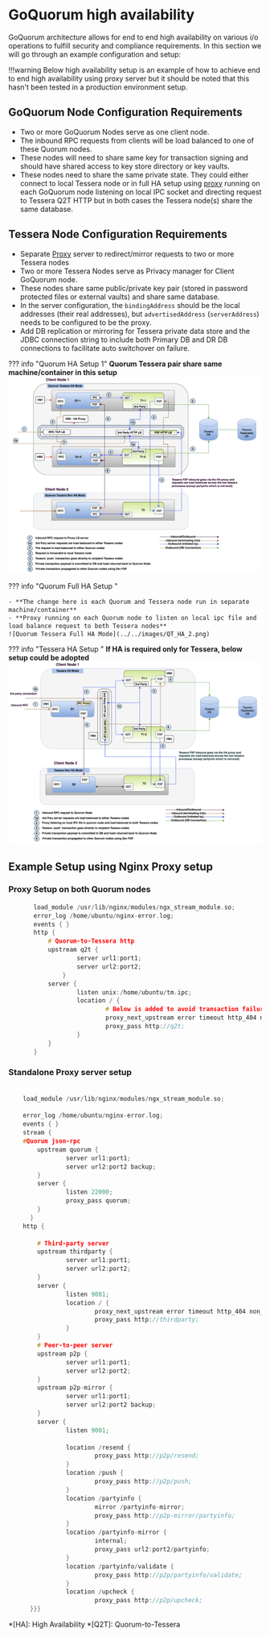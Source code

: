 # GoQuorum high availability

GoQuorum architecture allows for end to end high availability on various i/o operations to fulfill security
and compliance requirements. In this section we will go through an example configuration and setup:

!!!warning
    Below high availability setup is an example of how to achieve end to end high availability
    using proxy server but it should be noted that this hasn't been tested in a production environment setup.

## GoQuorum Node Configuration Requirements

- Two or more GoQuorum Nodes serve as one client node.
- The inbound RPC requests from clients will be load balanced to one of these Quorum nodes.
- These nodes will need to share same key for transaction signing and should have shared access to key store directory or key vaults.
- These nodes need to share the same private state. They could either connect to local Tessera node or
    in full HA setup using [proxy](#proxy-setup-on-both-quorum-nodes) running on each GoQuorum node
    listening on local IPC socket and directing request to Tessera Q2T HTTP but in both cases the Tessera node(s) share the same database.

## Tessera Node Configuration Requirements

- Separate [Proxy](#standalone-proxy-server-setup) server to redirect/mirror requests to two or more Tessera nodes
- Two or more Tessera Nodes serve as Privacy manager for Client GoQuorum node.
- These nodes share same public/private key pair (stored in password protected files or external vaults) and share same database.
- In the server configuration, the `bindingAddress` should be the local addresses (their real addresses), but `advertisedAddress` (`serverAddress`) needs to be configured to be the proxy.
- Add DB replication or mirroring for Tessera private data store and the JDBC connection string to include both Primary DB and DR DB connections to facilitate auto switchover on failure.

??? info "Quorum HA Setup 1"
    **Quorum Tessera pair share same machine/container in this setup**
    ![Quorum Tessera HA Mode](../../images/QT_HA_1.png)

??? info "Quorum Full HA Setup "

    - **The change here is each Quorum and Tessera node run in separate machine/container**
    - **Proxy running on each Quorum node to listen on local ipc file and load balance request to both Tessera nodes**
    ![Quorum Tessera Full HA Mode](../../images/QT_HA_2.png)

??? info "Tessera HA Setup "
    **If HA is required only for Tessera, below setup could be adopted**
    ![Tessera HA Mode](../../images/Tessera_HA.png)

## Example Setup using Nginx Proxy setup

### Proxy Setup on both Quorum nodes

```c
       load_module /usr/lib/nginx/modules/ngx_stream_module.so;
       error_log /home/ubuntu/nginx-error.log;
       events { }
       http {
           # Quorum-to-Tessera http
           upstream q2t {
                   server url1:port1;
                   server url2:port2;
               }
           server {
                   listen unix:/home/ubuntu/tm.ipc;
                   location / {
                           # Below is added to avoid transaction failure if partyinfo gets out of sync.
                           proxy_next_upstream error timeout http_404 non_idempotent;
                           proxy_pass http://q2t;
                   }
           }
       }
```

### Standalone Proxy server setup

```c

    load_module /usr/lib/nginx/modules/ngx_stream_module.so;

    error_log /home/ubuntu/nginx-error.log;
    events { }
    stream {
    #Quorum json-rpc
        upstream quorum {
                server url1:port1;
                server url2:port2 backup;
        }
        server {
                listen 22000;
                proxy_pass quorum;
        }
      }
    http {

        # Third-party server
        upstream thirdparty {
                server url1:port1;
                server url2:port2;
        }
        server {
                listen 9081;
                location / {
                        proxy_next_upstream error timeout http_404 non_idempotent;
                        proxy_pass http://thirdparty;
                }
        }
        # Peer-to-peer server
        upstream p2p {
                server url1:port1;
                server url2:port2;
        }
        upstream p2p-mirror {
                server url1:port1;
                server url2:port2 backup;
        }
        server {
                listen 9001;

                location /resend {
                        proxy_pass http://p2p/resend;
                }
                location /push {
                        proxy_pass http://p2p/push;
                }
                location /partyinfo {
                        mirror /partyinfo-mirror;
                        proxy_pass http://p2p-mirror/partyinfo;
                }
                location /partyinfo-mirror {
                        internal;
                        proxy_pass url2:port2/partyinfo;
                }
                location /partyinfo/validate {
                        proxy_pass http://p2p/partyinfo/validate;
                }
                location /upcheck {
                        proxy_pass http://p2p/upcheck;
      }}}
```

*[HA]: High Availability
*[Q2T]: Quorum-to-Tessera

